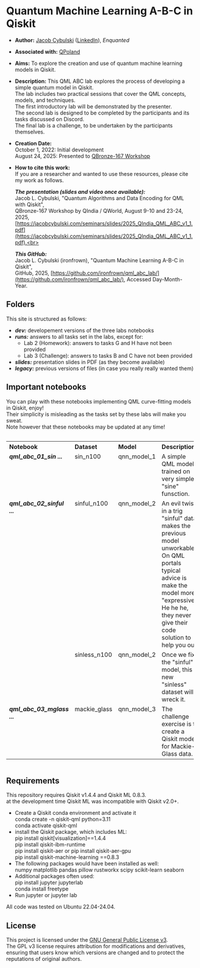 # Quantum Machine Learning A-B-C in Qiskit
- **Author:** [Jacob Cybulski](https://jacobcybulski.com/) ([LinkedIn](https://www.linkedin.com/in/jacobcybulski/)), *Enquanted*
- **Associated with:** [QPoland](https://qworld.net/qpoland/)
- **Aims:** To explore the creation and use of quantum machine learning models in Qiskit.
- **Description:**
  This QML ABC lab explores the process of developing a simple quantum model in Qiskit.<br>
  The lab includes two practical sessions that cover the QML concepts, models, and techniques.<br>
  The first introductory lab will be demonstrated by the presenter.<br>
  The second lab is designed to be completed by the participants and its tasks discussed on Discord.<br>
  The final lab is a challenge, to be undertaken by the participants themselves.
- **Creation Date:**<br>
  October 1, 2022: Initial development<br>
  August 24, 2025: Presented to [QBronze-167 Workshop](https://qworld.net/qbronze167/)
- **How to cite this work:**<br>
  If you are a researcher and wanted to use these resources, please cite my work as follows.<br>

  _**The presentation (slides and video once available):**_<br>
  Jacob L. Cybulski, "Quantum Algorithms and Data Encoding for QML with Qiskit",<br>
  QBronze-167 Workshop by QIndia / QWorld, August 9-10 and 23-24, 2025,<br>
  [https://jacobcybulski.com/seminars/slides/2025_QIndia_QML_ABC_v1_1.pdf](https://jacobcybulski.com/seminars/slides/2025_QIndia_QML_ABC_v1_1.pdf).<br>

  _**This GitHub:**_<br>
  Jacob L. Cybulski (ironfrown), "Quantum Machine Learning A-B-C in Qiskit",<br>
  GitHub, 2025,
  [https://github.com/ironfrown/qml_abc_lab/](https://github.com/ironfrown/qml_abc_lab/),
  Accessed Day-Month-Year.

## Folders
This site is structured as follows:
- _**dev:**_ developement versions of the three labs notebooks
- _**runs:**_ answers to all tasks set in the labs, except for:
  - Lab 2 (Homework): answers to tasks G and H have not been provided
  - Lab 3 (Challenge): answers to tasks B and C have not been provided 
- _**slides:**_ presentation slides in PDF (as they become available)
- _**legacy:**_ previous versions of files (in case you really really wanted them)
  
## Important notebooks

You can play with these notebooks implementing QML curve-fitting models in Qiskit, enjoy!<br>
Their simplicity is misleading as the tasks set by these labs will make you sweat.<br>
Note however that these notebooks may be updated at any time!

<table style="float: left;">
    <tr><th style="text-align: left;">Notebook</th>
        <th style="text-align: left;">Dataset</th>
        <th style="text-align: left;">Model</th>
        <th style="text-align: left;">Description</th>
    </tr>
    <tr><td style="vertical-align: top;"><strong><em>qml_abc_01_sin ...</em></strong></td>
        <td style="vertical-align: top;">sin_n100</td>
        <td style="vertical-align: top;">qnn_model_1</td>
        <td style="vertical-align: top;">A simple QML model trained on very simple "sine" funsction.</td>
    </tr>
    <tr><td style="vertical-align: top;"><strong><em>qml_abc_02_sinful ...</em></strong></td>
        <td style="vertical-align: top;">sinful_n100</td>
        <td style="vertical-align: top;">qnn_model_2</td>
        <td style="vertical-align: top;">An evil twist in a trig "sinful" data makes the previous model unworkable.<br>
                                         On QML portals typical advice is make the model more "expressive".<br>
                                         He he he, they never give their code solution to help you out!</td>
    </tr>
    <tr><td style="vertical-align: top;"></td>
        <td style="vertical-align: top;">sinless_n100</td>
        <td style="vertical-align: top;">qnn_model_2</td>
        <td style="vertical-align: top;">Once we fix the "sinful" model, this new "sinless" dataset will wreck it.</td>
    </tr>
    <tr><td style="vertical-align: top;"><strong><em>qml_abc_03_mglass ...</em></strong></td>
        <td style="vertical-align: top;">mackie_glass</td>
        <td style="vertical-align: top;">qnn_model_3</td>
        <td style="vertical-align: top;">The challenge exercise is to create a Qiskit model for Mackie-Glass data.</td>
    </tr>
</table><div style="clear: both;"></div>
            
## Requirements
This repository requires Qiskit v1.4.4 and Qiskit ML 0.8.3.<br>
at the development time Qiskit ML was incompatible with Qiskit v2.0+.

- Create a Qiskit conda environment and activate it<br>
    conda create -n qiskit-qml python=3.11<br>
    conda activate qiskit-qml
- install the Qiskit package, which includes ML:<br>
    pip install qiskit[visualization]==1.4.4<br>
    pip install qiskit-ibm-runtime<br>
    pip install qiskit-aer or pip install qiskit-aer-gpu<br>
    pip install qiskit-machine-learning ==0.8.3
- The following packages would have been installed as well:<br>
    numpy matplotlib pandas pillow rustworkx scipy scikit-learn seaborn
- Additional packages often used:<br>
    pip install jupyter jupyterlab <br>
    conda install freetype 
- Run jupyter or jupyter lab

All code was tested on Ubuntu 22.04-24.04.

## License
This project is licensed under the [GNU General Public License v3](https://www.gnu.org/licenses/gpl-3.0.en.html).<br>
The GPL v3 license requires attribution for modifications and derivatives,<br>
ensuring that users know which versions are changed and to protect the reputations of original authors.